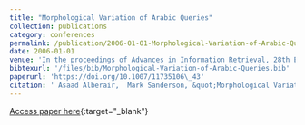 ```yaml
---
title: "Morphological Variation of Arabic Queries"
collection: publications
category: conferences
permalink: /publication/2006-01-01-Morphological-Variation-of-Arabic-Queries
date: 2006-01-01
venue: 'In the proceedings of Advances in Information Retrieval, 28th European Conference on IR Research, ECIR 2006, London, UK, April 10-12, 2006, Proceedings'
bibtexurl: '/files/bib/Morphological-Variation-of-Arabic-Queries.bib'
paperurl: 'https://doi.org/10.1007/11735106\_43'
citation: ' Asaad Alberair,  Mark Sanderson, &quot;Morphological Variation of Arabic Queries.&quot; In the proceedings of Advances in Information Retrieval, 28th European Conference on IR Research, ECIR 2006, London, UK, April 10-12, 2006, Proceedings, 2006.'
---
```

[Access paper here](https://doi.org/10.1007/11735106\_43){:target="_blank"}
